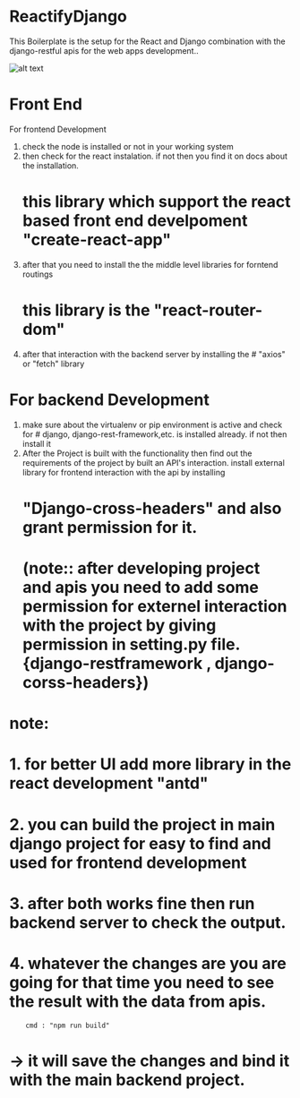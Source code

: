 # ReactifyDjango
This Boilerplate is the setup for the React and Django combination with the django-restful apis for the web apps development..

![alt text](https://raw.githubusercontent.com/Seedstars/django-react-redux-jwt-base/master/screenshots/screenshot_01.png)
# Front End
For frontend Development 
  1. check the node is installed or not in your working system
  2. then check for the react instalation. if not then you find it on docs about the installation.
     # this library which support the react based front end develpoment "create-react-app"
  3. after that you need to install the the middle level libraries for forntend routings 
     # this library is the "react-router-dom"
  4. after that interaction with the backend server by installing the 
    # "axios" or "fetch" library 
# For backend Development
  1. make sure about the virtualenv or pip environment is active and check for
    # django, django-rest-framework,etc. is installed already. if not then install it
  2. After the Project is built with the functionality then find out the requirements of the project by built an API's interaction.
      install external library for frontend interaction with the api by installing 
      # "Django-cross-headers" and also grant permission for it.
      # (note:: after developing project and apis you need to add some permission for externel interaction with the project by giving permission in setting.py file. {django-restframework , django-corss-headers})
   
   # note: #
   # 1. for better UI add more library in the react development "antd"
   # 2. you can build the project in main django project for easy to find and used for frontend development
   # 3. after both works fine then run backend server to check the output.
   # 4. whatever the changes are you are going for that time you need to see the result with the data from apis.
        cmd : "npm run build"
   # -> it will save the changes and bind it with the main backend project.
